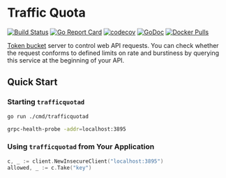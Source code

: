 # Traffic Quota

[![Build Status](https://travis-ci.com/orgplace/trafficquota.svg?branch=master)](https://travis-ci.com/orgplace/trafficquota)
[![Go Report Card](https://goreportcard.com/badge/github.com/orgplace/trafficquota)](https://goreportcard.com/report/github.com/orgplace/trafficquota)
[![codecov](https://codecov.io/gh/orgplace/trafficquota/branch/master/graph/badge.svg)](https://codecov.io/gh/orgplace/trafficquota)
[![GoDoc](https://godoc.org/github.com/orgplace/trafficquota?status.svg)](https://godoc.org/github.com/orgplace/trafficquota)
[![Docker Pulls](https://img.shields.io/docker/pulls/orgplace/trafficquota.svg?style=flat)](https://hub.docker.com/r/orgplace/trafficquota)

[Token bucket](https://en.wikipedia.org/wiki/Token_bucket) server to control web API requests.
You can check whether the request conforms to defined limits on rate and burstiness by querying this service at the beginning of your API.

## Quick Start

### Starting `trafficquotad`

```sh
go run ./cmd/trafficquotad
```

```sh
grpc-health-probe -addr=localhost:3895
```

### Using `trafficquotad` from Your Application

```go
c, _ := client.NewInsecureClient("localhost:3895")
allowed, _ := c.Take("key")
```
